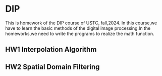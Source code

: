 # DIP
This is homework of the DIP course of USTC, fall,2024.
In this course,we have to learn the basic methods of the digital image processing.In the homeworks,we need to write the programs to realize the math function.
## HW1 Interpolation Algorithm

## HW2 Spatial Domain Filtering

